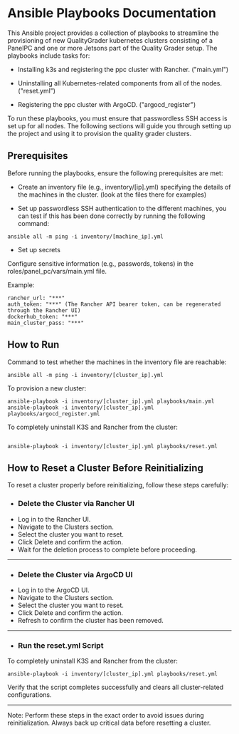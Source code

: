 # Ansible Playbooks Documentation

This Ansible project provides a collection of playbooks to streamline the provisioning of new QualityGrader kubernetes clusters consisting of a PanelPC and one or more Jetsons part of the Quality Grader setup. The playbooks include tasks for:

- Installing k3s and registering the ppc cluster with Rancher. ("main.yml")

- Uninstalling all Kubernetes-related components from all of the nodes. ("reset.yml")

- Registering the ppc cluster with ArgoCD. ("argocd_register")

To run these playbooks, you must ensure that passwordless SSH access is set up for all nodes. The following sections will guide you through setting up the project and using it to provision the quality grader clusters.

## Prerequisites

Before running the playbooks, ensure the following prerequisites are met:

- Create an inventory file (e.g., inventory/[ip].yml) specifying the details of the machines in the cluster. (look at the files there for examples)
  
- Set up passwordless SSH authentication to the different machines, you can test if this has been done correctly by running the following command:
```
ansible all -m ping -i inventory/[machine_ip].yml
```

- Set up secrets

Configure sensitive information (e.g., passwords, tokens) in the roles/panel_pc/vars/main.yml file.

Example:

```
rancher_url: "***"
auth_token: "***" (The Rancher API bearer token, can be regenerated through the Rancher UI)
dockerhub_token: "***"
main_cluster_pass: "***"
```


## How to Run

Command to test whether the machines in the inventory file are reachable:

```
ansible all -m ping -i inventory/[cluster_ip].yml
```


To provision a new cluster:

```
ansible-playbook -i inventory/[cluster_ip].yml playbooks/main.yml
ansible-playbook -i inventory/[cluster_ip].yml playbooks/argocd_register.yml
```


To completely uninstall K3S and Rancher from the cluster:
```

ansible-playbook -i inventory/[cluster_ip].yml playbooks/reset.yml
```


## How to Reset a Cluster Before Reinitializing

To reset a cluster properly before reinitializing, follow these steps carefully:

- ### Delete the Cluster via Rancher UI
- Log in to the Rancher UI.
- Navigate to the Clusters section.
- Select the cluster you want to reset.
- Click Delete and confirm the action.
- Wait for the deletion process to complete before proceeding.
---
- ### Delete the Cluster via ArgoCD UI
- Log in to the ArgoCD UI.
- Navigate to the Clusters section.
- Select the cluster you want to reset.
- Click Delete and confirm the action.
- Refresh to confirm the cluster has been removed.
---
- ### Run the reset.yml Script
To completely uninstall K3S and Rancher from the cluster:
```
ansible-playbook -i inventory/[cluster_ip].yml playbooks/reset.yml
```
Verify that the script completes successfully and clears all cluster-related configurations.

---

Note: Perform these steps in the exact order to avoid issues during reinitialization. Always back up critical data before resetting a cluster.